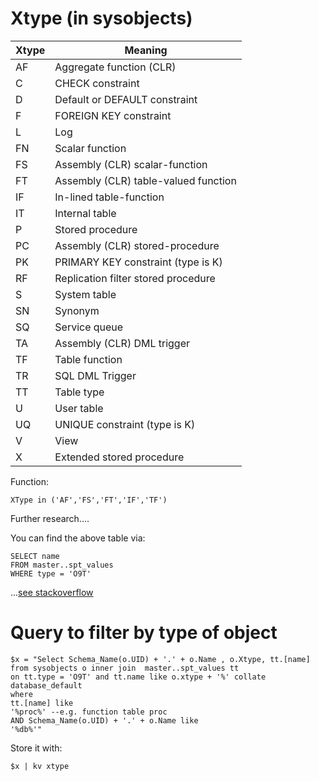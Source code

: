 # Xtype (in sysobjects)



|Xtype|Meaning|
|-----|-------|
|AF|Aggregate function (CLR)|
|C|CHECK constraint|
|D|Default or DEFAULT constraint|
|F|FOREIGN KEY constraint|
|L|Log|
|FN|Scalar function|
|FS|Assembly (CLR) scalar-function|
|FT|Assembly (CLR) table-valued function|
|IF|In-lined table-function|
|IT|Internal table|
|P|Stored procedure|
|PC|Assembly (CLR) stored-procedure|
|PK|PRIMARY KEY constraint (type is K)|
|RF|Replication filter stored procedure|
|S|System table|
|SN|Synonym|
|SQ|Service queue|
|TA|Assembly (CLR) DML trigger|
|TF|Table function|
|TR|SQL DML Trigger|
|TT|Table type|
|U|User table|
|UQ|UNIQUE constraint (type is K)|
|V|View|
|X|Extended stored procedure|


Function:

	XType in ('AF','FS','FT','IF','TF')


Further research....
	
You can find the above table via:

	
	SELECT name 
	FROM master..spt_values
	WHERE type = 'O9T'
	
...[see stackoverflow](https://stackoverflow.com/a/16243935)


# Query to filter by type of object

	$x = "Select Schema_Name(o.UID) + '.' + o.Name , o.Xtype, tt.[name]
	from sysobjects o inner join  master..spt_values tt 
	on tt.type = 'O9T' and tt.name like o.xtype + '%' collate database_default
	where
	tt.[name] like 
	'%proc%' --e.g. function table proc
	AND Schema_Name(o.UID) + '.' + o.Name like
	'%db%'"

Store it with:

	$x | kv xtype
